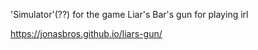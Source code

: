 'Simulator'(??) for the game Liar's Bar's gun for playing irl

https://jonasbros.github.io/liars-gun/
